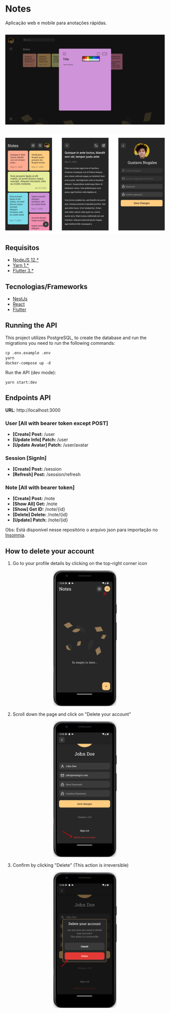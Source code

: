 # Notes

Aplicação web e mobile para anotações rápidas.

![Homepage web](.github/web_home.png)
---
![Homepage app](.github/mobile_home.png)
---

## Requisitos

- [NodeJS 12.*](https://nodejs.org/en/download/)
- [Yarn 1.*](https://yarnpkg.com/getting-started/install/)
- [Flutter 3.*](https://docs.flutter.dev/get-started/install)

## Tecnologias/Frameworks

- [NestJs](https://nestjs.com/)
- [React](https://github.com/facebook/react)
- [Flutter](https://flutter.dev)

<!-- ## Padrões de projeto

- *Clean Architecture* -->

## Running the API

This project utilizes PostgreSQL, to create the database and run the migrations you need to run the following commands:
```
cp .env.example .env 
yarn
docker-compose up -d
```
Run the API (dev mode):

```shell script
yarn start:dev
```

## Endpoints API

**URL**: http://localhost:3000

### User [All with bearer token except POST]
- **[Create] Post:** /user
- **[Update Info] Patch:** /user
- **[Update Avatar] Patch:** /user/avatar

### Session [SignIn]
- **[Create] Post:** /session
- **[Refresh] Post:** /session/refresh

### Note  [All with bearer token]
- **[Create] Post:** /note
- **[Show All] Get:** /note
- **[Show] Get ID:** /note/{id}
- **[Delete] Delete:** /note/{id}
- **[Update] Patch:** /note/{id}


Obs: Está disponível nesse repositório o arquivo json para importação no [Insomnia](https://insomnia.rest/download/).


## How to delete your account

1. Go to your profile details by clicking on the top-right corner icon

<p align="center">
  <img src=".github/delete-account-1.png" alt="Account deletion step 1" width="200"/>
</p>

2. Scroll down the page and click on "Delete your account"
<p align="center">
  <img src=".github/delete-account-2.png" alt="Account deletion step 2" width="200"/>  
</p>

3. Confirm by clicking "Delete" (This action is irreversible)

<p align="center">
  <img src=".github/delete-account-3.png" alt="Account deletion step 3" width="200"/>  
</p>
<!-- ## Endpoints Web

- URL: http://localhost:3000/
- Session: http://localhost:3000/session
- User: http://localhost:3000/user -->
